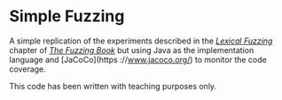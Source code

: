 # Simple Fuzzing

A simple replication of the experiments described in the 
[*Lexical Fuzzing*](https://www.fuzzingbook.org/html/02_Lexical_Fuzzing.html) chapter of 
[*The Fuzzing Book*](https://www.fuzzingbook.org/) but using Java as the implementation language and [JaCoCo](https
://www.jacoco.org/) to monitor the code coverage.

This code has been written with teaching purposes only.

